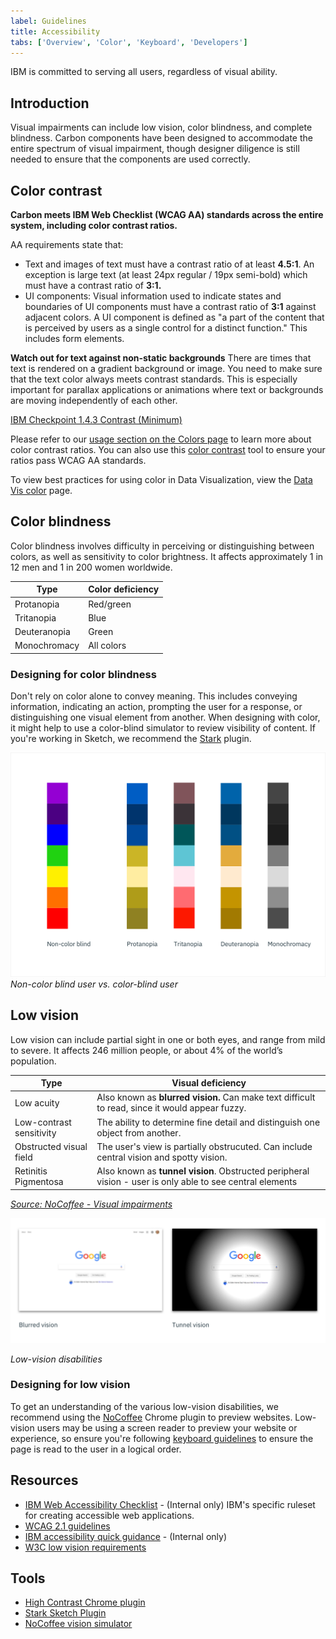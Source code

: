 ```yaml
---
label: Guidelines
title: Accessibility
tabs: ['Overview', 'Color', 'Keyboard', 'Developers']
---
```


IBM is committed to serving all users, regardless of visual ability.

## Introduction

Visual impairments can include low vision, color blindness, and complete blindness. Carbon components have been designed to accommodate the entire spectrum of visual impairment, though designer diligence is still needed to ensure that the components are used correctly.

## Color contrast

**Carbon meets IBM Web Checklist (WCAG AA) standards across the entire system, including color contrast ratios.**

AA requirements state that:

- Text and images of text must have a contrast ratio of at least **4.5:1**. An exception is large text (at least 24px regular / 19px semi-bold) which must have a contrast ratio of **3:1.**
- UI components: Visual information used to indicate states and boundaries of UI components must have a contrast ratio of **3:1** against adjacent colors. A UI component is defined as "a part of the content that is perceived by users as a single control for a distinct function." This includes form elements.

**Watch out for text against non-static backgrounds**
There are times that text is rendered on a gradient background or image. You need to make sure that the text color always meets contrast standards. This is especially important for parallax applications or animations where text or backgrounds are moving independently of each other.

[IBM Checkpoint 1.4.3 Contrast (Minimum)](https://www.ibm.com/able/guidelines/ci162/contrast.html)

Please refer to our [usage section on the Colors page](/guidelines/color/usage) to learn more about color contrast ratios. You can also use this [color contrast](https://marijohannessen.github.io/color-contrast-checker/) tool to ensure your ratios pass WCAG AA standards.

To view best practices for using color in Data Visualization, view the [Data Vis color](/data-visualization/overview/colors) page.

## Color blindness

Color blindness involves difficulty in perceiving or distinguishing between colors, as well as sensitivity to color brightness. It affects approximately 1 in 12 men and 1 in 200 women worldwide.

| Type         | Color deficiency |
| ------------ | ---------------- |
| Protanopia   | Red/green        |
| Tritanopia   | Blue             |
| Deuteranopia | Green            |
| Monochromacy | All colors       |

### Designing for color blindness

Don't rely on color alone to convey meaning. This includes conveying information, indicating an action, prompting the user for a response, or distinguishing one visual element from another. When designing with color, it might help to use a color-blind simulator to review visibility of content. If you're working in Sketch, we recommend the [Stark](http://www.getstark.co/) plugin.

![rainbow palette](images/color-accessibility-1.png)
_Non-color blind user vs. color-blind user_

## Low vision

Low vision can include partial sight in one or both eyes, and range from mild to severe. It affects 246 million people, or about 4% of the world’s population.

| Type                     | Visual deficiency                                                                                         |
| ------------------------ | --------------------------------------------------------------------------------------------------------- |
| Low acuity               | Also known as **blurred vision.** Can make text difficult to read, since it would appear fuzzy.           |
| Low-contrast sensitivity | The ability to determine fine detail and distinguish one object from another.                             |
| Obstructed visual field  | The user's view is partially obstrucuted. Can include central vision and spotty vision.                   |
| Retinitis Pigmentosa     | Also known as **tunnel vision**. Obstructed peripheral vision - user is only able to see central elements |

_[Source: NoCoffee - Visual impairments ](https://accessgarage.wordpress.com/2013/02/09/458/)_

![blurred vision and tunnel vision example on Google website](images/color-accessibility-2.png)

_Low-vision disabilities_

### Designing for low vision

To get an understanding of the various low-vision disabilities, we recommend using the [NoCoffee](https://chrome.google.com/webstore/detail/nocoffee/jjeeggmbnhckmgdhmgdckeigabjfbddl) Chrome plugin to preview websites. Low-vision users may be using a screen reader to preview your website or experience, so ensure you're following [keyboard guidelines](/guidelines/accessibility/keyboard) to ensure the page is read to the user in a logical order.

## Resources

- [IBM Web Accessibility Checklist](https://www.ibm.com/able/guidelines/ci162/accessibility_checklist.html) - (Internal only) IBM's specific ruleset for creating accessible web applications.
- [WCAG 2.1 guidelines](https://www.w3.org/TR/WCAG21/)
- [IBM accessibility quick guidance](https://w3.ibm.com/able/devtest/quick/) - (Internal only)
- [W3C low vision requirements](https://www.w3.org/TR/low-vision-needs/)

## Tools

- [High Contrast Chrome plugin](https://chrome.google.com/webstore/detail/high-contrast/djcfdncoelnlbldjfhinnjlhdjlikmph/related?hl=en)
- [Stark Sketch Plugin](http://www.getstark.co/)
- [NoCoffee vision simulator](https://chrome.google.com/webstore/detail/nocoffee/jjeeggmbnhckmgdhmgdckeigabjfbddl)
